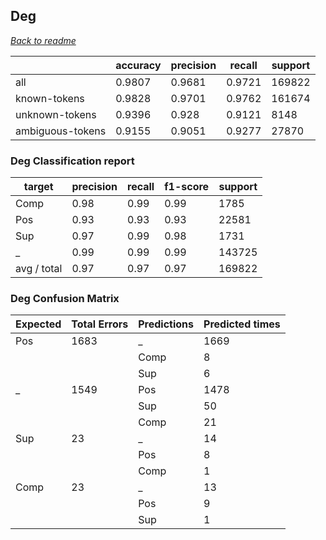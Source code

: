 ## Deg


*[Back to readme](../README.md)*


|                  | accuracy | precision | recall | support |
|------------------|----------|-----------|--------|---------|
| all              | 0.9807   | 0.9681    | 0.9721 | 169822  |
| known-tokens     | 0.9828   | 0.9701    | 0.9762 | 161674  |
| unknown-tokens   | 0.9396   | 0.928     | 0.9121 | 8148    |
| ambiguous-tokens | 0.9155   | 0.9051    | 0.9277 | 27870   |


### Deg Classification report

| target      | precision | recall | f1-score | support |
|-------------|-----------|--------|----------|---------|
| Comp        | 0.98      | 0.99   | 0.99     | 1785    |
| Pos         | 0.93      | 0.93   | 0.93     | 22581   |
| Sup         | 0.97      | 0.99   | 0.98     | 1731    |
| _           | 0.99      | 0.99   | 0.99     | 143725  |
| avg / total | 0.97      | 0.97   | 0.97     | 169822  |

### Deg Confusion Matrix

| Expected | Total Errors | Predictions | Predicted times |
|----------|--------------|-------------|-----------------|
| Pos      | 1683         | _           | 1669            |
|          |              | Comp        | 8               |
|          |              | Sup         | 6               |
| _        | 1549         | Pos         | 1478            |
|          |              | Sup         | 50              |
|          |              | Comp        | 21              |
| Sup      | 23           | _           | 14              |
|          |              | Pos         | 8               |
|          |              | Comp        | 1               |
| Comp     | 23           | _           | 13              |
|          |              | Pos         | 9               |
|          |              | Sup         | 1               |

